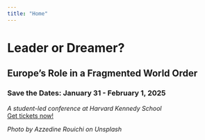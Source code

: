 ```yaml
---
title: "Home"
---
```


<div class="homepage-conference-title">
  <h1>Leader or Dreamer?</h1>
  <h2>Europe’s Role in a Fragmented World Order</h2>
  <h3>Save the Dates: January 31 - February 1, 2025</h3>
  <div id='student-run'>
    <i>A student-led conference at Harvard Kennedy School</i>
  </div>
  <div>
    <a id='tickets-btn' class="pure-button pure-button-primary" href="https://secure.touchnet.net/C20832_ustores/web/store_main.jsp?STOREID=18&SINGLESTORE=true"> Get tickets now! </a>
  </div>
  <p id='increase'
  </p>
  <div id='countdown'>
  </div>
  <div class="title-caption">
    <i>Photo by Azzedine Rouichi on Unsplash</i>
  </div>
</div>
